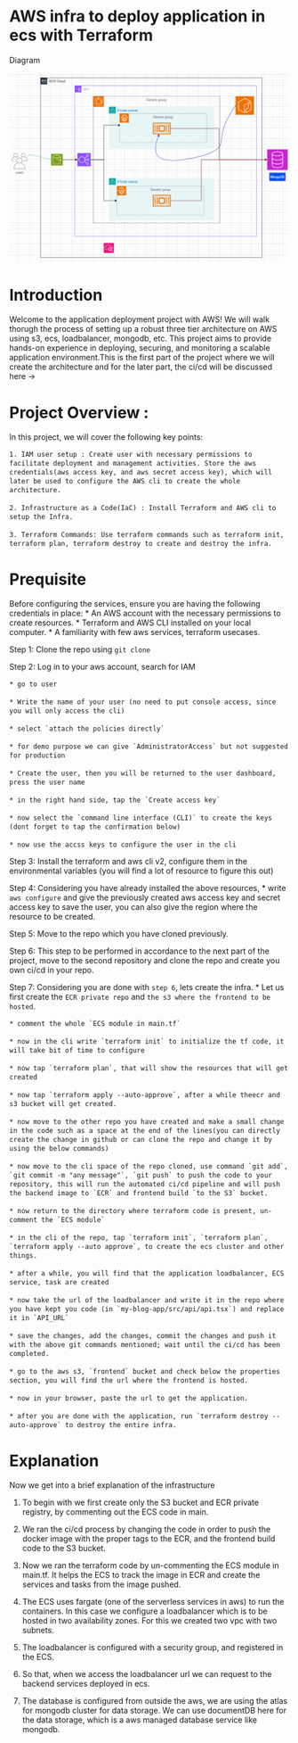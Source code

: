 # AWS infra to deploy application in ecs with Terraform

Diagram

![alt text](<media/Screenshot (299).png>)



# Introduction




Welcome to the application deployment project with AWS! 
We will walk thorugh the process of setting up a robust three tier architecture on AWS using s3, ecs, loadbalancer, mongodb, etc.
This project aims to provide hands-on experience in deploying, securing, and monitoring a scalable application environment.This is the first part of the project where we will create the architecture and for the later part, the ci/cd will be discussed here ->

# Project Overview :





In this project, we will cover the following key points:

    1. IAM user setup : Create user with necessary permissions to facilitate deployment and management activities. Store the aws credentials(aws access key, and aws secret access key), which will later be used to configure the AWS cli to create the whole architecture.

    2. Infrastructure as a Code(IaC) : Install Terraform and AWS cli to setup the Infra.

    3. Terraform Commands: Use terraform commands such as terraform init, terraform plan, terraform destroy to create and destroy the infra.

# Prequisite





Before configuring the services, ensure you are having the following credentials in place:
    * An AWS account with the necessary permissions to create resources.
    * Terraform and AWS CLI installed on your local computer.
    * A familiarity with few aws services, terraform usecases.


Step 1: Clone the repo using 
    `git clone `

Step 2: Log in to your aws account, search for IAM

    * go to user

    * Write the name of your user (no need to put console access, since you will only access the cli)

    * select `attach the policies directly`

    * for demo purpose we can give `AdministratorAccess` but not suggested for production

    * Create the user, then you will be returned to the user dashboard, press the user name

    * in the right hand side, tap the `Create access key`

    * now select the `command line interface (CLI)` to create the keys (dont forget to tap the confirmation below)

    * now use the accss keys to configure the user in the cli

Step 3: Install the terraform and aws cli v2, configure them in the environmental variables (you will find a lot of resource to figure this out)

Step 4: Considering you have already installed the above resources,
    * write `aws configure` and give the previously created aws access key and secret access key to save the user, you can also give the region where the resource to be created.

Step 5: Move to the repo which you have cloned previously.

Step 6: This step to be performed in accordance to the next part of the        project, move to the second repository and clone the repo and  create you own ci/cd in your repo.

Step 7: Considering you are done with `step 6`, lets create the infra.
    * Let us first create the `ECR private repo` and `the s3 where the frontend to be hosted`.

    * comment the whole `ECS module in main.tf`

    * now in the cli write `terraform init` to initialize the tf code, it will take bit of time to configure

    * now tap `terraform plan`, that will show the resources that will get created

    * now tap `terraform apply --auto-approve`, after a while theecr and s3 bucket will get created.

    * now move to the other repo you have created and make a small change in the code such as a space at the end of the lines(you can directly create the change in github or can clone the repo and change it by using the below commands)

    * now move to the cli space of the repo cloned, use command `git add`, `git commit -m "any message"`, `git push` to push the code to your repository, this will run the automated ci/cd pipeline and will push the backend image to `ECR` and frontend build `to the S3` bucket.

    * now return to the directory where terraform code is present, un-comment the `ECS module`

    * in the cli of the repo, tap `terraform init`, `terraform plan`, `terraform apply --auto approve`, to create the ecs cluster and other things.

    * after a while, you will find that the application loadbalancer, ECS service, task are created

    * now take the url of the loadbalancer and write it in the repo where you have kept you code (in `my-blog-app/src/api/api.tsx`) and replace it in `API_URL`

    * save the changes, add the changes, commit the changes and push it with the above git commands mentioned; wait until the ci/cd has been completed.

    * go to the aws s3, `frontend` bucket and check below the properties section, you will find the url where the frontend is hosted.

    * now in your browser, paste the url to get the application.

    * after you are done with the application, run `terraform destroy --auto-approve` to destroy the entire infra. 

# Explanation

Now we get into a brief explanation of the infrastructure

1. To begin with we first create only the S3 bucket and ECR private registry, by commenting out the ECS code in main.

2. We ran the ci/cd process by changing the code in order to push the docker image with the proper tags to the ECR, and the frontend build code to the S3 bucket.

3. Now we ran the terraform code by un-commenting the ECS module in main.tf. It helps the ECS to track the image in ECR and create the services and tasks from the image pushed.

3. The ECS uses fargate (one of the serverless services in aws) to run the containers. In this case we configure a loadbalancer which is to be hosted in two availability zones. For this we created two vpc with two subnets.

4. The loadbalancer is configured with a security group, and registered in the ECS.

5. So that, when we access the loadbalancer url we can request to the backend services deployed in ecs.

6. The database is configured from outside the aws, we are using the atlas for mongodb cluster for data storage. We can use documentDB here for the data storage, which is a aws managed database service like mongodb.







